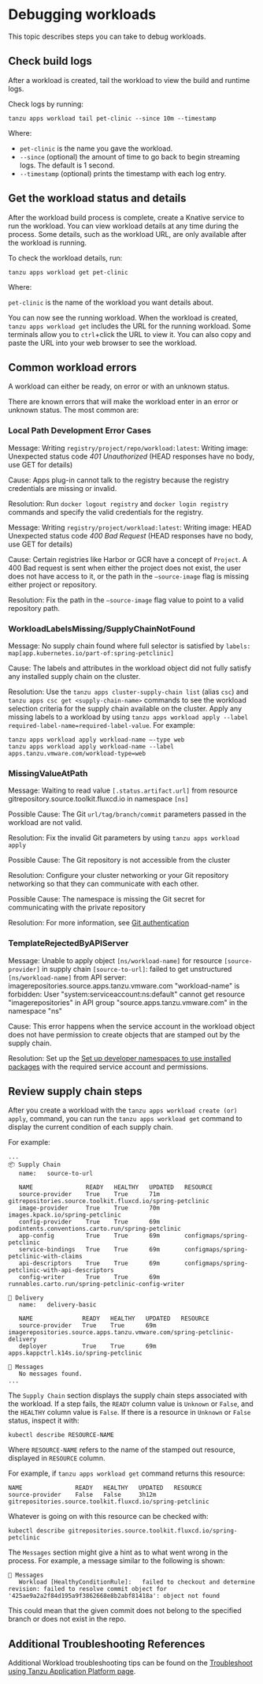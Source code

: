 # Debugging workloads

This topic describes steps you can take to debug workloads.

## <a id="check-build-logs"></a> Check build logs

After a workload is created, tail the workload to view the build and runtime logs.

Check logs by running:

```console
tanzu apps workload tail pet-clinic --since 10m --timestamp
 ```

Where:

- `pet-clinic` is the name you gave the workload.
- `--since` (optional) the amount of time to go back to begin streaming logs. The default is 1 second.
- `--timestamp` (optional) prints the timestamp with each log entry.

## <a id="workload-status"></a> Get the workload status and details

After the workload build process is complete, create a Knative service to run the workload.
You can view workload details at any time during the process. Some details, such as the workload
URL, are only available after the workload is running.

To check the workload details, run:

```console
tanzu apps workload get pet-clinic
```

Where:

`pet-clinic` is the name of the workload you want details about.

You can now see the running workload. When the workload is created, `tanzu apps workload get`
includes the URL for the running workload. Some terminals allow you to `ctrl`+click the URL to
view it. You can also copy and paste the URL into your web browser to see the workload.

## <a id="common-workload-errors"></a> Common workload errors

A workload can either be ready, on error or with an unknown status.

There are known errors that will make the workload enter in an error or unknown status. The most common are:

### Local Path Development Error Cases

Message: Writing `registry/project/repo/workload:latest`: Writing image: Unexpected status code
*401 Unauthorized* (HEAD responses have no body, use GET for details)

Cause: Apps plug-in cannot talk to the registry because the registry credentials are missing or invalid.

Resolution: Run  `docker logout registry` and `docker login registry` commands and specify the valid
credentials for the registry.

Message: Writing `registry/project/workload:latest`: Writing image: HEAD Unexpected status code
*400 Bad Request* (HEAD responses have no body, use GET for details)

Cause: Certain registries like Harbor or GCR have a concept of `Project`. A 400 Bad request is sent
when either the project does not exist, the user does not have access to it, or the path in the
`—source-image` flag is missing either project or repository.

Resolution: Fix the path in the `—source-image` flag value to point to a valid repository path.

### WorkloadLabelsMissing/SupplyChainNotFound

Message: No supply chain found where full selector is satisfied by `labels: map[app.kubernetes.io/part-of:spring-petclinic]`

Cause: The labels and attributes in the workload object did not fully satisfy any installed supply
chain on the cluster.

Resolution: Use the `tanzu apps cluster-supply-chain list` (alias `csc`) and
`tanzu apps csc get <supply-chain-name>` commands to see the workload selection criteria for the
supply chain available on the cluster. Apply any missing labels to a workload by using
`tanzu apps workload apply --label required-label-name=required-label-value`. For example:

```console
tanzu apps workload apply workload-name —-type web
tanzu apps workload apply workload-name --label apps.tanzu.vmware.com/workload-type=web
```

### MissingValueAtPath

Message: Waiting to read value `[.status.artifact.url]` from resource
gitrepository.source.toolkit.fluxcd.io  in namespace `[ns]`

Possible Cause: The Git `url/tag/branch/commit` parameters passed in the workload are not valid.

Resolution: Fix the invalid Git parameters by using `tanzu apps workload apply`

Possible Cause: The Git repository is not accessible from the cluster

Resolution: Configure your cluster networking or your Git repository networking so that they can
communicate with each other.

Possible Cause: The namespace is missing the Git secret for communicating with the private repository

Resolution: For more information, see [Git authentication](../../scc/git-auth.hbs.md)

### TemplateRejectedByAPIServer

Message: Unable to apply object `[ns/workload-name]` for resource `[source-provider]` in supply
chain `[source-to-url]`: failed to get unstructured `[ns/workload-name]` from API server:
imagerepositories.source.apps.tanzu.vmware.com "workload-name" is forbidden:
User "system:serviceaccount:ns:default" cannot get resource "imagerepositories" in API group
"source.apps.tanzu.vmware.com" in the namespace "ns"

Cause: This error happens when the service account in the workload object does not have permission
to create objects that are stamped out by the supply chain.

Resolution: Set up the
[Set up developer namespaces to use installed packages](../../scst-store/developer-namespace-setup.hbs.md)
with the required service account and permissions.

## <a id="steps-failure"></a> Review supply chain steps

After you create a workload with the `tanzu apps workload create (or) apply`, command, you can run
the `tanzu apps workload get` command to display the current condition of each supply chain.

For example:

```console
...
📦 Supply Chain
   name:   source-to-url

   NAME               READY   HEALTHY   UPDATED   RESOURCE
   source-provider    True    True      71m       gitrepositories.source.toolkit.fluxcd.io/spring-petclinic
   image-provider     True    True      70m       images.kpack.io/spring-petclinic
   config-provider    True    True      69m       podintents.conventions.carto.run/spring-petclinic
   app-config         True    True      69m       configmaps/spring-petclinic
   service-bindings   True    True      69m       configmaps/spring-petclinic-with-claims
   api-descriptors    True    True      69m       configmaps/spring-petclinic-with-api-descriptors
   config-writer      True    True      69m       runnables.carto.run/spring-petclinic-config-writer

🚚 Delivery
   name:   delivery-basic

   NAME              READY   HEALTHY   UPDATED   RESOURCE
   source-provider   True    True      69m       imagerepositories.source.apps.tanzu.vmware.com/spring-petclinic-delivery
   deployer          True    True      69m       apps.kappctrl.k14s.io/spring-petclinic

💬 Messages
   No messages found.
...
```

The `Supply Chain` section displays the supply chain steps associated with the workload.
If a step fails, the `READY` column value is `Unknown` or `False`, and
the `HEALTHY` column value is `False`. If there is a resource in `Unknown` or `False` status,
inspect it with:

```console
kubectl describe RESOURCE-NAME
```

Where `RESOURCE-NAME` refers to the name of the stamped out resource, displayed in `RESOURCE` column.

For example, if `tanzu apps workload get` command returns this resource:

```console
NAME               READY   HEALTHY   UPDATED   RESOURCE
source-provider    False   False     3h12m     gitrepositories.source.toolkit.fluxcd.io/spring-petclinic
```

Whatever is going on with this resource can be checked with:

```console
kubectl describe gitrepositories.source.toolkit.fluxcd.io/spring-petclinic
```

The `Messages` section might give a hint as to what went wrong in the process.
For example, a message similar to the following is shown:

```console
💬 Messages
   Workload [HealthyConditionRule]:   failed to checkout and determine revision: failed to resolve commit object for '425ae9a2a2f84d195a9f3862668e8b2abf81418a': object not found
```

This could mean that the given commit does not belong to the specified branch or does not exist in the repo.

## <a id="additional-tsg"></a>Additional Troubleshooting References

Additional Workload troubleshooting tips can be found on the [Troubleshoot using Tanzu Application Platform page](../../troubleshooting-tap/troubleshoot-using-tap.hbs.md).